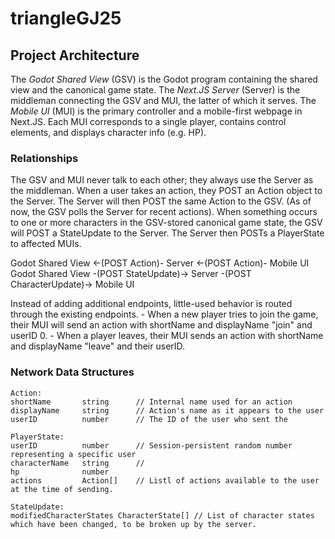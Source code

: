 # triangleGJ25

## Project Architecture

The _Godot Shared View_ (GSV) is the Godot program containing the shared view and the canonical game state.
The _Next.JS Server_ (Server) is the middleman connecting the GSV and MUI, the latter of which it serves.
The _Mobile UI_ (MUI) is the primary controller and a mobile-first webpage in Next.JS. Each MUI corresponds to a single player, contains control elements, and displays character info (e.g. HP).

### Relationships

The GSV and MUI never talk to each other; they always use the Server as the middleman.
When a user takes an action, they POST an Action object to the Server. The Server will then POST the same Action to the GSV. (As of now, the GSV polls the Server for recent actions).
When something occurs to one or more characters in the GSV-stored canonical game state, the GSV will POST a StateUpdate to the Server. The Server then POSTs a PlayerState to affected MUIs.

Godot Shared View <-(POST Action)- Server <-(POST Action)- Mobile UI
Godot Shared View -(POST StateUpdate)-> Server -(POST CharacterUpdate)-> Mobile UI

Instead of adding additional endpoints, little-used behavior is routed through the existing endpoints. - When a new player tries to join the game, their MUI will send an action with shortName and displayName "join" and userID 0. - When a player leaves, their MUI sends an action with shortName and displayName "leave" and their userID.

### Network Data Structures

```
Action:
shortName       string      // Internal name used for an action
displayName     string      // Action's name as it appears to the user
userID          number      // The ID of the user who sent the

PlayerState:
userID          number      // Session-persistent random number representing a specific user
characterName   string      //
hp              number
actions         Action[]    // Listl of actions available to the user at the time of sending.

StateUpdate:
modifiedCharacterStates CharacterState[] // List of character states which have been changed, to be broken up by the server.
```
